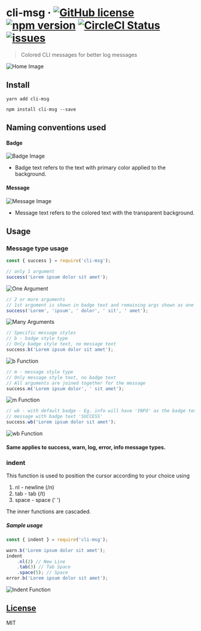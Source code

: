 # cli-msg &middot; [![GitHub license](https://img.shields.io/badge/license-MIT-blue.svg)](https://github.com/anooprav7/cli-msg/blob/master/LICENSE) [![npm version](https://img.shields.io/npm/v/cli-msg.svg?style=flat)](https://www.npmjs.com/package/cli-msg) [![CircleCI Status](https://circleci.com/gh/anooprav7/cli-msg.svg?style=shield&circle-token=:circle-token)](https://circleci.com/gh/anooprav7/cli-msg) [![issues](https://img.shields.io/github/issues/anooprav7/cli-msg)](https://www.github.com/anooprav7/cli-msg/issues)

> Colored CLI messages for better log messages

![Home Image](https://cdn.jsdelivr.net/gh/anooprav7/cli-msg@master/docs/images/home_new.png)

## Install

```
yarn add cli-msg

npm install cli-msg --save
```

## Naming conventions used

#### Badge

![Badge Image](https://cdn.jsdelivr.net/gh/anooprav7/cli-msg@master/docs/images/b.png)

-   Badge text refers to the text with primary color applied to the background.

#### Message

![Message Image](https://cdn.jsdelivr.net/gh/anooprav7/cli-msg@master/docs/images/m.png)

-   Message text refers to the colored text with the transparent background.

## Usage

### Message type usage

```js
const { success } = require('cli-msg');

// only 1 argument
success('Lorem ipsum dolor sit amet');
```

![One Argument](https://cdn.jsdelivr.net/gh/anooprav7/cli-msg@master/docs/images/one_argument.png)

```js
// 2 or more arguments
// 1st argument is shown in badge text and remaining args shown as one message
success('Lorem', 'ipsum', ' dolor', ' sit', ' amet');
```

![Many Arguments](https://cdn.jsdelivr.net/gh/anooprav7/cli-msg@master/docs/images/many_arguments.png)

```js
// Specific message styles
// b - badge style type
// Only badge style text, no message text
success.b('Lorem ipsum dolor sit amet');
```

![b Function](https://cdn.jsdelivr.net/gh/anooprav7/cli-msg@master/docs/images/b.png)

```js
// m - message style type
// Only message style text, no badge text
// All arguments are joined together for the message
success.m('Lorem ipsum dolor', ' sit amet');
```

![m Function](https://cdn.jsdelivr.net/gh/anooprav7/cli-msg@master/docs/images/m.png)

```js
// wb - with default badge - Eg. info will have 'INFO' as the badge text
// message with badge text 'SUCCESS'
success.wb('Lorem ipsum dolor sit amet');
```

![wb Function](https://cdn.jsdelivr.net/gh/anooprav7/cli-msg@master/docs/images/wb.png)

#### Same applies to success, warn, log, error, info message types.

### indent

This function is used to position the cursor according to your choice using

1. nl - newline (/n)
2. tab - tab (/t)
3. space - space (' ')

The inner functions are cascaded.

##### Sample usage

```js
const { indent } = require('cli-msg');

warn.b('Lorem ipsum dolor sit amet');
indent
	.nl(2) // New Line
	.tab(3) // Tab Space
	.space(5); // Space
error.b('Lorem ipsum dolor sit amet');
```

![Indent Function](https://cdn.jsdelivr.net/gh/anooprav7/cli-msg@master/docs/images/indent.png)

## [License](LICENSE)

MIT
